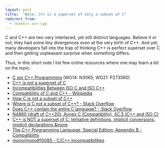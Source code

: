 ```yaml
---
layout: post
title:  "Note: C++ is a superset of only a subset of C"
redirect_from:
  - /note/c-xor-cpp
---
```


C and C++ are two very interlaced, yet still distinct languages. Believe it
or not, they had some tiny divergences even at the very birth of C++. And yet,
many developers fall into the trap of thinking C++ is perfect superset over C
and then getting unpleasant surprise when something differs.

Thus, in this short note I list few online resources where one may learn a bit on the topic:

* [C xor C++ Programming](https://www.open-std.org/jtc1/sc22/wg14/www/docs/n3065.pdf) (WG14: N3065; WG21: P2735R0)
* [C++ is not a superset of C](https://mcla.ug/blog/cpp-is-not-a-superset-of-c.html)
* [Incompatibilities Between ISO C and ISO C++](http://david.tribble.com/text/cdiffs.htm)
* [Compatibility of C and C++ - Wikipedia](https://en.wikipedia.org/wiki/Compatibility_of_C_and_C%2B%2B)
* [How C is not a subset of C++](https://faehnri.ch/how-c-is-not-a-subset-of-cpp/)
* [Where is C not a subset of C++? - Stack Overflow](https://stackoverflow.com/q/1201593/10247460)
* [Does C++ contain the entire C language? - Stack Overflow](https://stackoverflow.com/a/31505447/10247460)
* [N4860 (draft of C++20); Annex C (Compatibility), §C.5 (C++ and ISO C)](https://isocpp.org/files/papers/N4860.pdf#section.C.5)
* [C++ is NOT a superset of C: tentative definitions, implicit conversions, implicit declarations &more](https://youtu.be/s3Cv0-U5bXc)
* [The C++ Programming Language, Special Edition; Appendix B - Compatibility](https://www.stroustrup.com/3rd_compat.pdf)
* [mono/mono#10085 - C/C++ incompatibilities](https://github.com/mono/mono/issues/10085)

